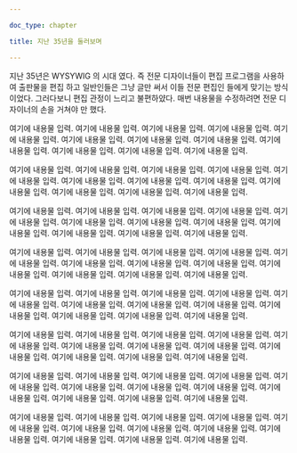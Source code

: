```yaml
---

doc_type: chapter

title: 지난 35년을 둘러보며

---
```






지난 35년은 WYSYWIG 의 시대 였다. 즉 전문 디자이너들이 편집 프로그램을 사용하여 출판물을 편집 하고 일반인들은 그냥 글만 써서 이들 전문 편집인 들에게 맞기는 방식 이었다. 그러다보니 편집 관정이 느리고 불편하얐다. 매번 내용물을 수정하려면 전문 디자이너의 손을 거쳐야 만 했다.

여기에 내용물 입력. 여기에 내용물 입력. 여기에 내용물 입력. 여기에 내용물 입력. 여기에 내용물 입력. 여기에 내용물 입력. 여기에 내용물 입력. 여기에 내용물 입력. 여기에 내용물 입력. 여기에 내용물 입력. 여기에 내용물 입력. 여기에 내용물 입력. 



여기에 내용물 입력. 여기에 내용물 입력. 여기에 내용물 입력. 여기에 내용물 입력. 여기에 내용물 입력. 여기에 내용물 입력. 여기에 내용물 입력. 여기에 내용물 입력. 여기에 내용물 입력. 여기에 내용물 입력. 여기에 내용물 입력. 여기에 내용물 입력. 



여기에 내용물 입력. 여기에 내용물 입력. 여기에 내용물 입력. 여기에 내용물 입력. 여기에 내용물 입력. 여기에 내용물 입력. 여기에 내용물 입력. 여기에 내용물 입력. 여기에 내용물 입력. 여기에 내용물 입력. 여기에 내용물 입력. 여기에 내용물 입력. 



여기에 내용물 입력. 여기에 내용물 입력. 여기에 내용물 입력. 여기에 내용물 입력. 여기에 내용물 입력. 여기에 내용물 입력. 여기에 내용물 입력. 여기에 내용물 입력. 여기에 내용물 입력. 여기에 내용물 입력. 여기에 내용물 입력. 여기에 내용물 입력. 



여기에 내용물 입력. 여기에 내용물 입력. 여기에 내용물 입력. 여기에 내용물 입력. 여기에 내용물 입력. 여기에 내용물 입력. 여기에 내용물 입력. 여기에 내용물 입력. 여기에 내용물 입력. 여기에 내용물 입력. 여기에 내용물 입력. 여기에 내용물 입력. 

여기에 내용물 입력. 여기에 내용물 입력. 여기에 내용물 입력. 여기에 내용물 입력. 여기에 내용물 입력. 여기에 내용물 입력. 여기에 내용물 입력. 여기에 내용물 입력. 여기에 내용물 입력. 여기에 내용물 입력. 여기에 내용물 입력. 여기에 내용물 입력. 

여기에 내용물 입력. 여기에 내용물 입력. 여기에 내용물 입력. 여기에 내용물 입력. 여기에 내용물 입력. 여기에 내용물 입력. 여기에 내용물 입력. 여기에 내용물 입력. 여기에 내용물 입력. 여기에 내용물 입력. 여기에 내용물 입력. 여기에 내용물 입력. 

여기에 내용물 입력. 여기에 내용물 입력. 여기에 내용물 입력. 여기에 내용물 입력. 여기에 내용물 입력. 여기에 내용물 입력. 여기에 내용물 입력. 여기에 내용물 입력. 여기에 내용물 입력. 여기에 내용물 입력. 여기에 내용물 입력. 여기에 내용물 입력. 